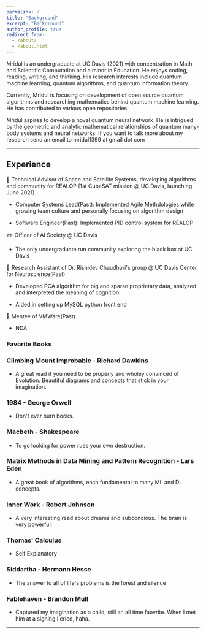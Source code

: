 ```yaml
---
permalink: /
title: "Background"
excerpt: "Background"
author_profile: true
redirect_from: 
  - /about/
  - /about.html
---
```


Mridul is an undergraduate at UC Davis (2021) with concentration in Math and Scientific Computation and a minor in Education. He enjoys coding, reading, writing, and thinking. His research interests include quantum machine learning, quantum algorithms, and quantum information theory. 



Currently, Mridul is focusing on development of open source quantum algorithms and researching mathematics behind quantum machine learning. He has contributed to various open repositories.



Mridul aspires to develop a novel quantum neural network. He is intrigued by the geometric and analytic mathematical relationships of quantum many-body systems and neural networks. If you want to talk more about my research send an email to mridul1399 at gmail dot com

---

## Experience     


📡  Technical Advisor of Space and Satellite Systems, developing algorithms and community for REALOP (1st CubeSAT mission @ UC Davis, launching June 2021)      

* Computer Systems Lead(Past): Implemented Agile Methdologies while growing team culture and personally focusing on algorithm design     

* Software Engineer(Past): Implemented PID control system for REALOP     

👪  Officer of AI Society @ UC Davis   

* The only undergraduate run community exploring the black box at UC Davis    

🧠 Research Assistant of Dr. Rishidev Chaudhuri's group @ UC Davis Center for Neuroscience(Past)    

* Developed PCA algorithm for big and sparse proprietary data, analyzed and interpreted the meaning of cognition     

* Aided in setting up MySQL python front end         

🤖 Mentee of VMWare(Past)   

* NDA

### Favorite Books

### Climbing Mount Improbable - Richard Dawkins     

 * A great read if you need to be properly and wholey convinced of Evolution. Beautiful diagrams and concepts that stick in your imagination.     
 
### 1984 - George Orwell

 * Don't ever burn books. 
 
### Macbeth - Shakespeare

 * To go looking for power rues your own destruction.    
 
### Matrix Methods in Data Mining and Pattern Recognition - Lars Eden

 * A great book of algorithms, each fundamental to many ML and DL concepts.   
 
### Inner Work - Robert Johnson     

 * A very interesting read about dreams and subconcious. The brain is very powerful.   
 
### Thomas' Calculus     

 * Self Explanatory 
 
### Siddartha - Hermann Hesse    

 * The answer to all of life's problems is the forest and silence    
 
### Fablehaven - Brandon Mull     

 * Captured my imagination as a child, still an all time faovrite. When I met him at a signing I cried, haha.    

---


